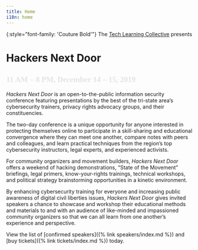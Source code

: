 ```yaml
---
title: Home
i18n: home
---
```


{:style="font-family: 'Couture Bold'"}
The [Tech Learning Collective](https://techlearningcollective.com/) presents

<h1>
    <span>Hackers</span>
    Next Door
</h1>

<h2 style="font-family: 'Couture Bold'; mix-blend-mode: difference; padding-top: 0;">11 AM &ndash; 8 PM, December 14 &ndash; 15, 2019</h2>

*Hackers Next Door* is an open-to-the-public information security conference featuring presentations by the best of the tri-state area&rsquo;s cybersecurity trainers, privacy rights advocacy groups, and their constituencies.

The two-day conference is a unique opportunity for anyone interested in protecting themselves online to participate in a skill-sharing and educational convergence where they can meet one another, compare notes with peers and colleagues, and learn practical techniques from the region&rsquo;s top cybersecurity instructors, legal experts, and experienced activists.

For community organizers and movement builders, *Hackers Next Door* offers a weekend of hacking demonstrations, &ldquo;State of the Movement&rdquo; briefings, legal primers, know-your-rights trainings, technical workshops, and political strategy brainstorming opportunities in a kinetic environment.

By enhancing cybersecurity training for everyone and increasing public awareness of digital civil liberties issues, *Hackers Next Door* gives invited speakers a chance to showcase and workshop their educational methods and materials to and with an audience of like-minded and impassioned community organizers so that we can all learn from one another&rsquo;s experience and perspective.

View the list of [confirmed speakers]({% link speakers/index.md %}) and [buy tickets]({% link tickets/index.md %}) today.
